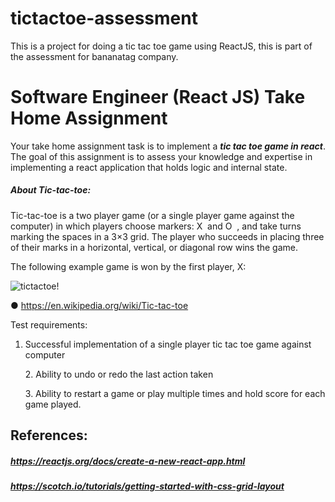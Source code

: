 # tictactoe-assessment
This is a project for doing a tic tac toe game using ReactJS, this is part of the assessment for bananatag company.

# Software Engineer (React JS)  Take Home Assignment 
 Your take home assignment task is to implement a ***tic tac toe game in react***. The goal of this assignment is to assess your knowledge and expertise in implementing a react application that holds logic and internal state. 
 
##### About ​Tic-tac-toe​:
 Tic-tac-toe​ is a two player game (or a single player game against the computer) in which players choose markers: ​X
​ and ​O
​ , and take turns marking the spaces in a 3×3 grid. The player who succeeds in placing three of their marks in a horizontal, vertical, or diagonal row wins the game. <p>The following example game is won by the first player, X: </p>
 
![tictactoe!](https://i.ibb.co/SN2nGHZ/Capture.jpg)
 
● https://en.wikipedia.org/wiki/Tic-tac-toe  
 
 
Test requirements: 
 
1. Successful implementation of a single player tic tac toe game against computer <p>2. Ability to undo or redo the last action taken</p> <p>3. Ability to restart a game or play multiple times and hold score for each game played.</p> 


## References:

##### <https://reactjs.org/docs/create-a-new-react-app.html>
##### <https://scotch.io/tutorials/getting-started-with-css-grid-layout>
